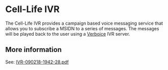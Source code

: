 # Cell-Life IVR

The Cell-Life IVR provides a campaign based voice messaging service that allows you to subscribe a MSIDN 
to a series of messages. The messages will be played back to the user using a [Verboice](https://verboice.instedd.org/) 
IVR server.

## More information

See: [IVR-090218-1942-28.pdf](docs/IVR-090218-1942-28.pdf)
